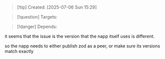 
>[!tip] Created: [2025-07-06 Sun 15:29]

>[!question] Targets: 

>[!danger] Depends: 

it seems that the issue is the version that the napp itself uses is different.

so the napp needs to either publish zod as a peer, or make sure its versions match exactly